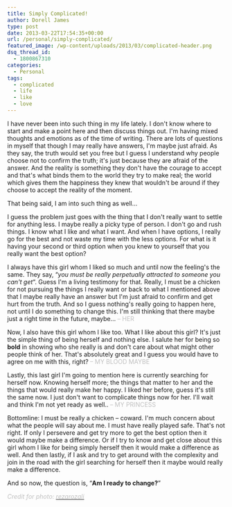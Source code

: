 ```yaml
---
title: Simply Complicated!
author: Dorell James
type: post
date: 2013-03-22T17:54:35+00:00
url: /personal/simply-complicated/
featured_image: /wp-content/uploads/2013/03/complicated-header.png
dsq_thread_id:
  - 1800867310
categories:
  - Personal
tags:
  - complicated
  - life
  - like
  - love
---
```


I have never been into such thing in my life lately. I don't know where to start and make a point here and then discuss things out. I'm having mixed thoughts and emotions as of the time of writing. There are lots of questions in myself that though I may really have answers, I'm maybe just afraid. As they say, the truth would set you free but I guess I understand why people choose not to confirm the truth; it's just because they are afraid of the answer. And the reality is something they don't have the courage to accept and that's what binds them to the world they try to make real; the world which gives them the happiness they knew that wouldn't be around if they choose to accept the reality of the moment.

That being said, I am into such thing as well&#8230;

I guess the problem just goes with the thing that I don't really want to settle for anything less. I maybe really a picky type of person. I don't go and rush things. I know what I like and what I want. And when I have options, I really go for the best and not waste my time with the less options. For what is it having your second or third option when you knew to yourself that you really want the best option?

I always have this girl whom I liked so much and until now the feeling's the same. They say, &#8220;_you must be really perpetually attracted to someone you can't get_&#8220;. Guess I'm a living testimony for that. Really, I must be a chicken for not pursuing the things I really want or back to what I mentioned above that I maybe really have an answer but I'm just afraid to confirm and get hurt from the truth. And so I guess nothing's really going to happen here, not until I do something to change this. I'm still thinking that there maybe just a right time in the future, maybe&#8230; <span style="color: #c0c0c0;">&#8211; HER</span>

Now, I also have this girl whom I like too. What I like about this girl? It's just the simple thing of being herself and nothing else. I salute her for being so **bold** in showing who she really is and don't care about what might other people think of her. That's absolutely great and I guess you would have to agree on me with this, right? <span style="color: #c0c0c0;">&#8211; MY BLOOD MAYBE</span>

Lastly, this last girl I'm going to mention here is currently searching for herself now. Knowing herself more; the things that matter to her and the things that would really make her happy. I liked her before, guess it's still the same now. I just don't want to complicate things now for her. I'll wait and think I'm not yet ready as well.. <span style="color: #c0c0c0;">&#8211; MY PRINCESS</span>

Bottomline: I must be really a chicken &#8211; coward. I'm much concern about what the people will say about me. I must have really played safe. That's not right. If only I persevere and get try more to get the best option then it would maybe make a difference. Or if I try to know and get close about this girl whom I like for being simply herself then it would make a difference as well. And then lastly, if I ask and try to get around with the complexity and join in the road with the girl searching for herself then it maybe would really make a difference.

And so now, the question is, &#8220;**Am I ready to change?**&#8221;

<span style="color: #c0c0c0;"><em>Credit for photo: <a id="irc_hol" href="http://rezarozali.tumblr.com/" data-ved="0CAcQjB0wAA"><span style="color: #c0c0c0;">rezarozali</span></a></em></span>
